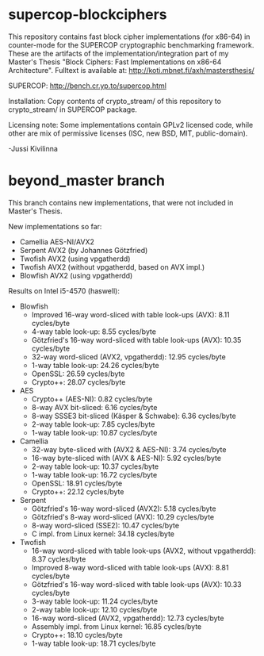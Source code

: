 supercop-blockciphers
=====================

This repository contains fast block cipher implementations (for x86-64) in counter-mode for the SUPERCOP cryptographic benchmarking framework. These are the artifacts of the implementation/integration part of my Master's Thesis "Block Ciphers: Fast Implementations on x86-64 Architecture". Fulltext is available at: http://koti.mbnet.fi/axh/mastersthesis/

SUPERCOP: http://bench.cr.yp.to/supercop.html

Installation: Copy contents of crypto_stream/ of this repository to crypto_stream/ in SUPERCOP package.

Licensing note: Some implementations contain GPLv2 licensed code, while other are mix of permissive licenses (ISC, new BSD, MIT, public-domain).

-Jussi Kivilinna

beyond_master branch
====================

This branch contains new implementations, that were not included in Master's Thesis.

New implementations so far:
 - Camellia AES-NI/AVX2
 - Serpent AVX2 (by Johannes Götzfried)
 - Twofish AVX2 (using vpgatherdd)
 - Twofish AVX2 (without vpgatherdd, based on AVX impl.)
 - Blowfish AVX2 (using vpgatherdd)

Results on Intel i5-4570 (haswell):

 - Blowfish
   + Improved 16-way word-sliced with table look-ups (AVX): 8.11 cycles/byte
   + 4-way table look-up: 8.55 cycles/byte
   + Götzfried's 16-way word-sliced with table look-ups (AVX): 10.35 cycles/byte
   + 32-way word-sliced (AVX2, vpgatherdd): 12.95 cycles/byte
   + 1-way table look-up: 24.26 cycles/byte
   + OpenSSL: 26.59 cycles/byte
   + Crypto++: 28.07 cycles/byte
 - AES
   + Crypto++ (AES-NI): 0.82 cycles/byte
   + 8-way AVX bit-sliced:  6.16 cycles/byte
   + 8-way SSSE3 bit-sliced (Käsper & Schwabe): 6.36 cycles/byte
   + 2-way table look-up: 7.85 cycles/byte
   + 1-way table look-up: 10.87 cycles/byte
 - Camellia
   + 32-way byte-sliced with (AVX2 & AES-NI): 3.74 cycles/byte
   + 16-way byte-sliced with (AVX & AES-NI): 5.92 cycles/byte
   + 2-way table look-up: 10.37 cycles/byte
   + 1-way table look-up: 16.72 cycles/byte
   + OpenSSL: 18.91 cycles/byte
   + Crypto++: 22.12 cycles/byte
 - Serpent
   + Götzfried's 16-way word-sliced (AVX2): 5.18 cycles/byte
   + Götzfried's 8-way word-sliced (AVX): 10.29 cycles/byte
   + 8-way word-sliced (SSE2): 10.47 cycles/byte
   + C impl. from Linux kernel: 34.18 cycles/byte
 - Twofish
   + 16-way word-sliced with table look-ups (AVX2, without vpgatherdd): 8.37 cycles/byte
   + Improved 8-way word-sliced with table look-ups (AVX): 8.81 cycles/byte
   + Götzfried's 16-way word-sliced with table look-ups (AVX): 10.33 cycles/byte
   + 3-way table look-up: 11.24 cycles/byte
   + 2-way table look-up: 12.10 cycles/byte
   + 16-way word-sliced (AVX2, vpgatherdd): 12.73 cycles/byte
   + Assembly impl. from Linux kernel: 16.85 cycles/byte
   + Crypto++: 18.10 cycles/byte
   + 1-way table look-up: 18.71 cycles/byte
